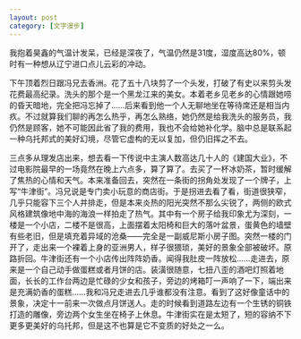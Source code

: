 ```yaml
---
layout: post
category: [文字漫步]
---
```


我抱着昊鑫的气温计发呆，已经是深夜了，气温仍然是31度，湿度高达80%，顿时有一种想从辽宁进口点儿云彩的冲动。
  
下午顶着烈日跟冯兄去香洲。花了五十八块剪了一个头发，打破了有史以来剪头发花费最高纪录。洗头的那个是一个黑龙江来的美女。本着老乡见老乡的心情跟她唠的昏天暗地，完全把冯忘掉了……后来看到他一个人无聊地坐在等待席还是相当内疚。不过就算我们聊的再怎么热乎，再怎么熟络，她仍然是给我洗头的服务员，我仍然是顾客，她不可能因此省了我的费用，我也不会给她补化学。脑中总是联系起一种乌托邦式的美好幻境，尽管它虚构的无以复加，但仍旧挥之不去。
  
三点多从理发店出来，想去看一下传说中主演人数高达几十人的《建国大业》，不过电影院最早的一场竟然在晚上六点多，算了算了。去买了一杯冰奶茶，暂时缓解了焦热的心情和天气。本来准备回去，突然在一条街的拐角处发现了一个牌子，上写“牛津街”。冯兄说是专门卖小玩意的商店街。于是拐进去看了看，街道很狭窄，几乎只能容下三个人并排走，但是本来炎热的阳光突然不那么尖锐了，两侧的欧式风格建筑像地中海的海浪一样拍走了热气。其中有一个房子给我印象尤为深刻，一楼是一个小店，二楼不是很高，上面摆着太阳椅和巨大的落叶盆景，蛋黄色的墙壁有些老旧，但是填充着异域的沧桑——完全是一副威尼斯小房子图。突然一楼的门开了，走出来一个裸着上身的亚洲男人，样子很猥琐，美好的景象全部被破坏。原路折回。牛津街还有一个小店传出阵阵奶香。闻得我肚皮一阵放松……走进去，原来是一个自己动手做蛋糕或者月饼的店。装潢很随意，七扭八歪的酒吧灯照着地面，长长的工作台两边是忙碌的少女和孩子，旁边的烤箱叮一声响了一下，端出来是充满奶香的蛋糕……我和冯兄走进去几乎谁都没有注意。看到了这好像童话中的景象，决定十一前来一次做点月饼送人。走的时候看到道路左边有一个生锈的铜铁打造的雕像，旁边两个女生坐在椅子上休息。牛津街实在是太短了，短的容纳不下更多更美好的乌托邦，但是这不也算是它不变质的好处之一么。